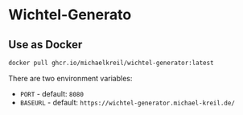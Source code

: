 # Wichtel-Generato

## Use as Docker

```bash
docker pull ghcr.io/michaelkreil/wichtel-generator:latest
```

There are two environment variables:
- `PORT` - default: `8080`
- `BASEURL` - default: `https://wichtel-generator.michael-kreil.de/`